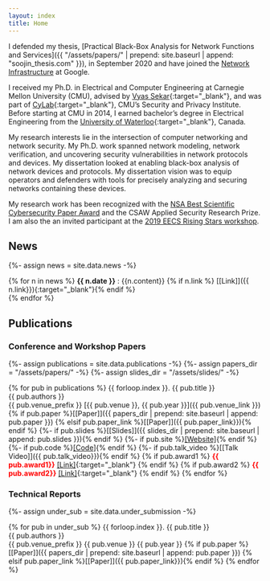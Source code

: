 ```yaml
---
layout: index
title: Home
---
```

I defended my thesis, [Practical Black-Box Analysis for Network Functions and Services]({{ "/assets/papers/" | prepend: site.baseurl | append: "soojin_thesis.com" }}), in September 2020 and have joined the [Network Infrastructure](https://research.google/teams/network-systems/) at Google. 

I received my Ph.D. in Electrical and Computer Engineering at Carnegie Mellon University (CMU), advised by [Vyas Sekar](http://users.ece.cmu.edu/~vsekar/){:target="\_blank"}, 
and was part of [CyLab](https://www.cylab.cmu.edu/){:target="\_blank"}, CMU’s Security and Privacy Institute. Before starting at CMU in 2014, I earned bachelor’s degree in Electrical Engineering from the [University of Waterloo](https://uwaterloo.ca/){:target="\_blank"}, Canada.

My research interests lie in the intersection of computer networking and network security. My Ph.D. work spanned  network modeling, network verification, and uncovering security vulnerabilities in network protocols and devices. My dissertation looked at enabling black-box analysis of network devices and protocols. My dissertation vision was to equip operators and defenders with tools for precisely analyzing and securing networks containing these devices. 


My research work has been recognized with the [NSA Best Scientific Cybersecurity Paper Award](https://www.ece.cmu.edu/news-and-events/story/2016/10/cylab-wins-nsas-best-scientific-cybersecurity-paper-competition.html) and the CSAW Applied Security Research Prize. I am also the  an invited participant at the [2019 EECS Rising Stars workshop](https://publish.illinois.edu/rising-stars/soo-jin-moon/). 




<!-- 
I am a Ph.D. candidate in the ECE department at Carnegie Mellon University, where I am part of [Cylab](https://www.cylab.cmu.edu/). My research interest spans across network and systems security. I am fortunate to be advised by [Vyas Sekar](http://users.ece.cmu.edu/~vsekar/).

Prior to joining CMU, I received a BASc in Electrical Engineering from [University of Waterloo](https://uwaterloo.ca/), ON, Canada. I also have worked in a number of different engineering and programming positions at a variety of organizations. -->


## News 
{%- assign news = site.data.news -%}

{% for n in news %}
**{{ n.date }}** : {{n.content}} {% if n.link %} [[Link]]({{ n.link}}){:target="\_blank"}{% endif %}   
{% endfor %}


## Publications



### Conference and Workshop Papers
{%- assign publications = site.data.publications -%}
{%- assign papers_dir = "/assets/papers/" -%}
{%- assign slides_dir = "/assets/slides/" -%}


{% for pub in publications %}
{{ forloop.index }}.  {{ pub.title }}  
{{ pub.authors }}  
{{ pub.venue_prefix }} [{{ pub.venue }}, {{ pub.year }}]({{ pub.venue_link }})  
{% if pub.paper %}[[Paper]]({{ papers_dir | prepend: site.baseurl | append: pub.paper }})
{% elsif pub.paper_link %}[[Paper]]({{ pub.paper_link}}){% endif %}
{%- if pub.slides %}[[Slides]]({{ slides_dir | prepend: site.baseurl | append: pub.slides }}){% endif %}
{%- if pub.site %}[[Website]]({{pub.site}}){% endif %}
{%- if pub.code %}[[Code]]({{pub.code}}){% endif %}
{%- if pub.talk_video %}[[Talk Video]]({{ pub.talk_video}}){% endif %}
{% if pub.award1 %} **<span style="color:red">{{ pub.award1}}</span>** [[Link]]({{pub.award1link}}){:target="\_blank"} {% endif %} 
{% if pub.award2 %} **<span style="color:red">{{ pub.award2}}</span>** [[Link]]({{pub.award2link}}){:target="\_blank"} {% endif %} 
{% endfor %} 


### Technical Reports
{%- assign under_sub = site.data.under_submission -%}

{% for pub in under_sub %}
{{ forloop.index }}.  {{ pub.title }}  
{{ pub.authors }}  
{{ pub.venue_prefix }} {{ pub.venue }} {{ pub.year }}
{% if pub.paper %}[[Paper]]({{ papers_dir | prepend: site.baseurl | append: pub.paper }})
{% elsif pub.paper_link %}[[Paper]]({{ pub.paper_link}}){% endif %}
{% endfor %} 

<!-- #### Workshop Papers -->
<!-- 
## Professional
{%- assign positions = site.data.professional -%}

{%- for position in positions %}
* {{ position.title }}, [{{ position.employer }}]({{ position.link }}). {{ position.start }}–{{ position.end }}
{%- endfor %} -->


<!-- 
## Teaching
{%- assign schools = site.data.teaching | map: "school" | uniq -%}

{% for school in schools %}
#### {{ school }}
{%- assign positions = site.data.teaching | where: "school", school -%}

{%- for position in positions %}
* {{ position.title }} for [{{ position.course }}]({{ position.link }}). {{ position.semesters }}
{%- endfor %}
{% endfor %} -->

